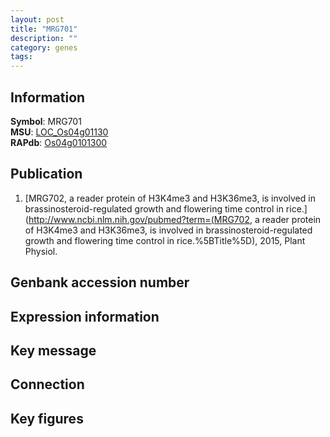 ```yaml
---
layout: post
title: "MRG701"
description: ""
category: genes
tags: 
---
```


## Information
__Symbol__: MRG701  
__MSU__: [LOC_Os04g01130](http://rice.plantbiology.msu.edu/cgi-bin/ORF_infopage.cgi?orf=LOC_Os04g01130)  
__RAPdb__: [Os04g0101300](http://rapdb.dna.affrc.go.jp/viewer/gbrowse_details/irgsp1?name=Os04g0101300)  

## Publication
1. [MRG702, a reader protein of H3K4me3 and H3K36me3, is involved in brassinosteroid-regulated growth and flowering time control in rice.](http://www.ncbi.nlm.nih.gov/pubmed?term=(MRG702, a reader protein of H3K4me3 and H3K36me3, is involved in brassinosteroid-regulated growth and flowering time control in rice.%5BTitle%5D), 2015, Plant Physiol.

## Genbank accession number

## Expression information

## Key message

## Connection

## Key figures


